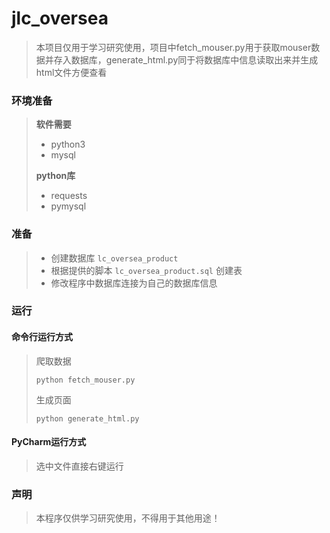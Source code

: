 # jlc_oversea

>本项目仅用于学习研究使用，项目中fetch_mouser.py用于获取mouser数据并存入数据库，generate_html.py同于将数据库中信息读取出来并生成html文件方便查看

### 环境准备
>**软件需要**
> * python3
> * mysql
> 
> **python库**
> * requests
> * pymysql
### 准备
> 
> * 创建数据库 `lc_oversea_product`
> * 根据提供的脚本 `lc_oversea_product.sql` 创建表
> * 修改程序中数据库连接为自己的数据库信息
### 运行
#### 命令行运行方式
> 爬取数据
> 
> `python fetch_mouser.py`
> 
> 生成页面
> 
> `python generate_html.py`
#### PyCharm运行方式
> 选中文件直接右键运行
### 声明
> 本程序仅供学习研究使用，不得用于其他用途！